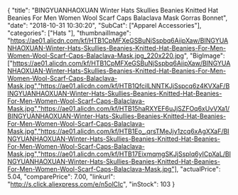 {
	"title": "BINGYUANHAOXUAN Winter Hats Skullies Beanies Knitted Hat  Beanies For Men Women Wool Scarf Caps Balaclava Mask Gorras Bonnet",
	"date": "2018-10-31 10:30:20",
	"SubCat": ["Apparel Accessories"],
	"categories": ["Hats "],
	"thumbnailImage": "https://ae01.alicdn.com/kf/HTB1CpMFXeGSBuNjSspbq6AiipXaw/BINGYUANHAOXUAN-Winter-Hats-Skullies-Beanies-Knitted-Hat-Beanies-For-Men-Women-Wool-Scarf-Caps-Balaclava-Mask.jpg_220x220.jpg",
	"BigImage": ["https://ae01.alicdn.com/kf/HTB1CpMFXeGSBuNjSspbq6AiipXaw/BINGYUANHAOXUAN-Winter-Hats-Skullies-Beanies-Knitted-Hat-Beanies-For-Men-Women-Wool-Scarf-Caps-Balaclava-Mask.jpg","https://ae01.alicdn.com/kf/HTB1QfcilLNNTKJjSspcq6z4KVXaF/BINGYUANHAOXUAN-Winter-Hats-Skullies-Beanies-Knitted-Hat-Beanies-For-Men-Women-Wool-Scarf-Caps-Balaclava-Mask.jpg","https://ae01.alicdn.com/kf/HTB15haRXYEF6uJjSZFOq6xUvVXa1/BINGYUANHAOXUAN-Winter-Hats-Skullies-Beanies-Knitted-Hat-Beanies-For-Men-Women-Wool-Scarf-Caps-Balaclava-Mask.jpg","https://ae01.alicdn.com/kf/HTB1Eo_.qrsTMeJjy1zcq6xAgXXaF/BINGYUANHAOXUAN-Winter-Hats-Skullies-Beanies-Knitted-Hat-Beanies-For-Men-Women-Wool-Scarf-Caps-Balaclava-Mask.jpg","https://ae01.alicdn.com/kf/HTB17EixmqmgSKJjSsplq6yICpXaL/BINGYUANHAOXUAN-Winter-Hats-Skullies-Beanies-Knitted-Hat-Beanies-For-Men-Women-Wool-Scarf-Caps-Balaclava-Mask.jpg"],
	"actualPrice": 5.04,
	"comparePrice": 7.00,
	"linkurl": "http://s.click.aliexpress.com/e/n5olCIc",
	"inStock": 103
}
